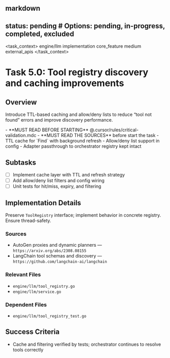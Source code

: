 ## markdown

## status: pending # Options: pending, in-progress, completed, excluded

<task_context>
<domain>engine/llm</domain>
<type>implementation</type>
<scope>core_feature</scope>
<complexity>medium</complexity>
<dependencies>external_apis</dependencies>
</task_context>

# Task 5.0: Tool registry discovery and caching improvements

## Overview

Introduce TTL-based caching and allow/deny lists to reduce “tool not found” errors and improve discovery performance.

<critical>
- **MUST READ BEFORE STARTING** @.cursor/rules/critical-validation.mdc
- **MUST READ THE SOURCES** before start the task
</critical>

<requirements>
- TTL cache for `Find` with background refresh
- Allow/deny list support in config
- Adapter passthrough to orchestrator registry kept intact
</requirements>

## Subtasks

- [ ] Implement cache layer with TTL and refresh strategy
- [ ] Add allow/deny list filters and config wiring
- [ ] Unit tests for hit/miss, expiry, and filtering

## Implementation Details

Preserve `ToolRegistry` interface; implement behavior in concrete registry. Ensure thread-safety.

### Sources

- AutoGen proxies and dynamic planners — `https://arxiv.org/abs/2308.08155`
- LangChain tool schemas and discovery — `https://github.com/langchain-ai/langchain`

### Relevant Files

- `engine/llm/tool_registry.go`
- `engine/llm/service.go`

### Dependent Files

- `engine/llm/tool_registry_test.go`

## Success Criteria

- Cache and filtering verified by tests; orchestrator continues to resolve tools correctly
